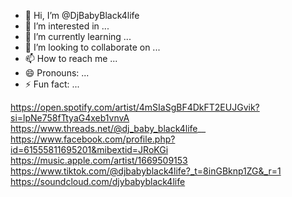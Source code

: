 - 👋 Hi, I’m @DjBabyBlack4life
- 👀 I’m interested in ...
- 🌱 I’m currently learning ...
- 💞️ I’m looking to collaborate on ...
- 📫 How to reach me ...
- 😄 Pronouns: ...
- ⚡ Fun fact: ...

<!---
DjBabyBlack4life/DjBabyBlack4life is a ✨ special ✨ repository because its `README.md` (this file) appears on your GitHub profile.
You can click the Preview link to take a look at your changes.
--->
https://open.spotify.com/artist/4mSIaSgBF4DkFT2EUJGvik?si=lpNe758fTtyaG4xeb1vnvA
https://www.threads.net/@dj_baby_black4life__
https://www.facebook.com/profile.php?id=61555811695201&mibextid=JRoKGi
https://music.apple.com/artist/1669509153
https://www.tiktok.com/@djbabyblack4life?_t=8inGBknp1ZG&_r=1
https://soundcloud.com/djybabyblack4life
